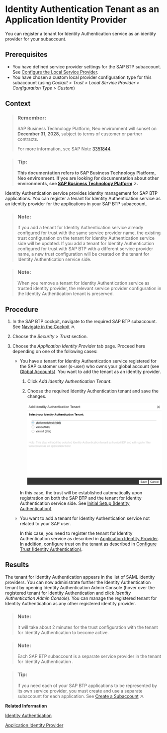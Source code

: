 <!-- loiod3df5b457d0c43fca117da0dc14e2f0d -->

# Identity Authentication Tenant as an Application Identity Provider

You can register a tenant for Identity Authentication service as an identity provider for your subaccount.



## Prerequisites

-   You have defined service provider settings for the SAP BTP subaccount. See [Configure the Local Service Provider](application-identity-provider-dc61853.md#loiodcdfe339f94947bc96508daa686cc56d).
-   You have chosen a custom local provider configuration type for this subaccount \(using *Cockpit* \> *Trust* \> *Local Service Provider* \> *Configuration Type* \> *Custom*\)



## Context

> ### Remember:  
> SAP Business Technology Platform, Neo environment will sunset on **December 31, 2028**, subject to terms of customer or partner contracts.
> 
> For more information, see SAP Note [3351844](https://me.sap.com/notes/3351844).

> ### Tip:  
> **This documentation refers to SAP Business Technology Platform, Neo environment. If you are looking for documentation about other environments, see [SAP Business Technology Platform](https://help.sap.com/viewer/65de2977205c403bbc107264b8eccf4b/Cloud/en-US/6a2c1ab5a31b4ed9a2ce17a5329e1dd8.html "SAP Business Technology Platform (SAP BTP) is an integrated offering comprised of four technology portfolios: database and data management, application development and integration, analytics, and intelligent technologies. The platform offers users the ability to turn data into business value, compose end-to-end business processes, and build and extend SAP applications quickly.") :arrow_upper_right:.**

Identity Authentication service provides identity management for SAP BTP applications. You can register a tenant for Identity Authentication service as an identity provider for the applications in your SAP BTP subaccount.

> ### Note:  
> If you add a tenant for Identity Authentication service already configured for trust with the same service provider name, the existing trust configuration on the tenant for Identity Authentication service side will be updated. If you add a tenant for Identity Authentication configured for trust with SAP BTP with a different service provider name, a new trust configuration will be created on the tenant for Identity Authentication service side.

> ### Note:  
> When you remove a tenant for Identity Authentication service as trusted identity provider, the relevant service provider configuration in the Identity Authentication tenant is preserved.



## Procedure

1.  In the SAP BTP cockpit, navigate to the required SAP BTP subaccount. See [Navigate in the Cockpit](https://help.sap.com/viewer/65de2977205c403bbc107264b8eccf4b/Cloud/en-US/0874895f1f78459f9517da55a11ffebd.html "Learn how to navigate to your global accounts and subaccounts in the SAP BTP cockpit.") :arrow_upper_right:.

2.  Choose the *Security* \> *Trust* section.

3.  Choose the *Application Identity Provider* tab page. Proceed here depending on one of the following cases:

    -   You have a tenant for Identity Authentication service registered for the SAP customer user \(s-user\) who owns your global account \(see [Global Accounts](../10-concepts-neo/account-model-722a475.md#loio9b7d44f92eec44a6ae87129c02aeec0d)\). You want to add the tenant as an identity provider.

        1.  Click *Add Identity Authentication Tenant*.
        2.  Choose the required Identity Authentication tenant and save the changes.

            ![](images/Register_an_SCI_Tenant_adb298c.png)


        In this case, the trust will be established automatically upon registration on both the SAP BTP and the tenant for Identity Authentication service side. See [Initial Setup \(Identity Authentication\)](https://help.sap.com/viewer/6d6d63354d1242d185ab4830fc04feb1/Cloud/en-US/31af7da133874e199a7df1d42905241b.html)

    -   You want to add a tenant for Identity Authentication service not related to your SAP user.

        In this case, you need to register the tenant for Identity Authentication service as described in [Application Identity Provider](application-identity-provider-dc61853.md#loiodc618538d97610148155d97dcd123c24). In addition, configure trust on the tenant as described in [Configure Trust \(Identity Authentication\)](https://help.sap.com/viewer/6d6d63354d1242d185ab4830fc04feb1/Cloud/en-US/f96e4c5930a94d1ba117e05a3f3c30fc.html).





## Results

The tenant for Identity Authentication appears in the list of SAML identity providers. You can now administrate further the Identity Authentication tenant by opening Identity Authentication Admin Console \(hover over the registered tenant for Identity Authentication and click *Identity Authentication Admin Console*\). You can manage the registered tenant for Identity Authentication as any other registered identity provider.

> ### Note:  
> It will take about 2 minutes for the trust configuration with the tenant for Identity Authentication to become active.

> ### Note:  
> Each SAP BTP subaccount is a separate service provider in the tenant for Identity Authentication .

> ### Tip:  
> If you need each of your SAP BTP applications to be represented by its own service provider, you must create and use a separate subaccount for each application. See [Create a Subaccount](https://help.sap.com/viewer/65de2977205c403bbc107264b8eccf4b/Cloud/en-US/05280a123d3044ae97457a25b3013918.html "Create subaccounts in your global account using the SAP BTP cockpit.") :arrow_upper_right:.

**Related Information**  


[Identity Authentication](https://help.sap.com/viewer/6d6d63354d1242d185ab4830fc04feb1/Cloud/en-US/d17a116432d24470930ebea41977a888.html)

[Application Identity Provider](application-identity-provider-dc61853.md#loiodc618538d97610148155d97dcd123c24 "The application identity provider supplies the user base for your applications. For example, you can use your corporate identity provider for your applications. This is called identity federation. SAP BTP supports Security Assertion Markup Language (SAML) 2.0 for identity federation.")

